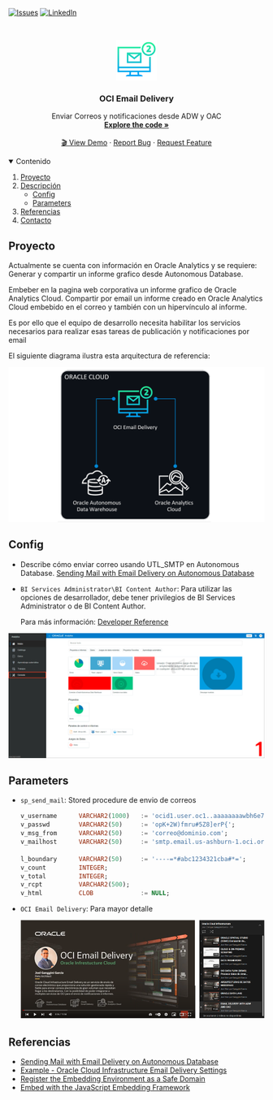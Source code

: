 [![Issues][issues-shield]][issues-url]
[![LinkedIn][linkedin-shield]][linkedin-url]


<!-- PROJECT LOGO -->
<br />
<p align="center">
  <img src="img/img-100.png" alt="Logo" width="80" height="80">

  <h3 align="center">OCI Email Delivery</h3>

  <p align="center">
    Enviar Correos y notificaciones desde ADW y OAC
    <br />
    <a href="app.py"><strong>Explore the code »</strong></a>
    <br />
    <br />
    <a href="https://youtube.com/playlist?list=PLMUWTQHw13gYxnjur9M-iyKJR1lhP8ghO&si=fW6WLm7VmMAd9mv9">🎬 View Demo</a>
    ·
    <a href="https://github.com/jganggini/oci/issues">Report Bug</a>
    ·
    <a href="https://github.com/jganggini/oci/issues">Request Feature</a>
  </p>
</p>


<!-- TABLE OF CONTENTS -->
<details open="open">
  <summary>Contenido</summary>
  <ol>
    <li><a href="#proyecto">Proyecto</a></li>
    <li>
        <a href="#descripción">Descripción</a>
        <ul>
            <li><a href="#config">Config</a></li>
            <li><a href="#parameters">Parameters</a></li>
        </ul>
    </li>
    <li><a href="#referencias">Referencias</a></li>
    <li><a href="#contacto">Contacto</a></li>
  </ol>
</details>

<!-- Proyecto -->
## Proyecto

Actualmente se cuenta con información en Oracle Analytics y se requiere:
Generar y compartir un informe grafico desde Autonomous Database.

Embeber en la pagina web corporativa un informe grafico de Oracle Analytics Cloud.
Compartir por email un informe creado en Oracle Analytics Cloud embebido en el correo y también con un hipervínculo al informe.

Es por ello que el equipo de desarrollo necesita habilitar los servicios necesarios para realizar esas tareas de publicación y notificaciones por email 

El siguiente diagrama ilustra esta arquitectura de referencia:

<p align="center">
    <img src="img/img-101.png" width="800">
</p>

<!-- Config -->
## Config

*   Describe cómo enviar correo usando UTL_SMTP en Autonomous Database. [Sending Mail with Email Delivery on Autonomous Database](https://docs.oracle.com/en/cloud/paas/autonomous-database/adbsa/smtp-send-mail.html#GUID-F2C7AD19-3B24-4DF0-9293-78FD98888CD0)

*   `BI Services Administrator\BI Content Author`: Para utilizar las opciones de desarrollador, debe tener privilegios de BI Services Administrator o de BI Content Author.

    Para más información: [Developer Reference](https://docs.oracle.com/en/cloud/paas/analytics-cloud/acubi/developer-reference.html#GUID-F7C0D80F-833F-446E-9DF1-11E2EEC07422)

  <p align="center">
    <a href="https://youtu.be/7Q3eScLZ3m8?si=2ut8CPK4dcsIDb7D">
      <img src="img/img-102.gif" width="800">
    </a>
  </p>


<!-- Parameters -->
## Parameters

*   `sp_send_mail`: Stored procedure de envio de correos
    ```sql
    v_username      VARCHAR2(1000)   := 'ocid1.user.oc1..aaaaaaaawbh6e75h...';
    v_passwd        VARCHAR2(50)     := 'opK+2W)fmru#5Z8]erP{';
    v_msg_from      VARCHAR2(50)     := 'correo@dominio.com';
    v_mailhost      VARCHAR2(50)     := 'smtp.email.us-ashburn-1.oci.oraclecloud.com';

    l_boundary      VARCHAR2(50)     := '----=*#abc1234321cba#*=';
    v_count         INTEGER;
    v_total         INTEGER;
    v_rcpt          VARCHAR2(500);
    v_html          CLOB             := NULL;
    ```

*   `OCI Email Delivery`: Para mayor detalle

    <p align="left">
      <a href="https://youtu.be/7Q3eScLZ3m8?si=2ut8CPK4dcsIDb7D">
        <img src="img/img-116.png" width="800">
      </a>
    </p>
 

<!-- Referencias -->
## Referencias

*   [Sending Mail with Email Delivery on Autonomous Database](https://docs.oracle.com/en/cloud/paas/autonomous-database/adbsa/smtp-send-mail.html#GUID-B64E0087-5606-4B60-9D6A-CF09F22C7CEC)
*   [Example - Oracle Cloud Infrastructure Email Delivery Settings](https://docs.oracle.com/en/cloud/paas/analytics-cloud/acabi/example-oracle-cloud-infrastructure-email-delivery-settings.html)
*   [Register the Embedding Environment as a Safe Domain](https://docs.oracle.com/en/cloud/paas/analytics-cloud/acubi/register-environments.html)
*   [Embed with the JavaScript Embedding Framework](https://docs.oracle.com/en/cloud/paas/analytics-cloud/acubi/embed-javascript.html#GUID-DD102F44-83A5-44FA-A365-4A9D0D73C024)

<!-- MARKDOWN LINKS & IMAGES -->
<!-- https://www.markdownguide.org/basic-syntax/#reference-style-links -->
[issues-shield]: https://img.shields.io/github/issues/othneildrew/Best-README-Template.svg?style=for-the-badge
[issues-url]: https://github.com/jganggini/oci/issues
[linkedin-shield]: https://img.shields.io/badge/-LinkedIn-black.svg?style=for-the-badge&logo=linkedin&colorB=555
[linkedin-url]: https://www.linkedin.com/in/jganggini/